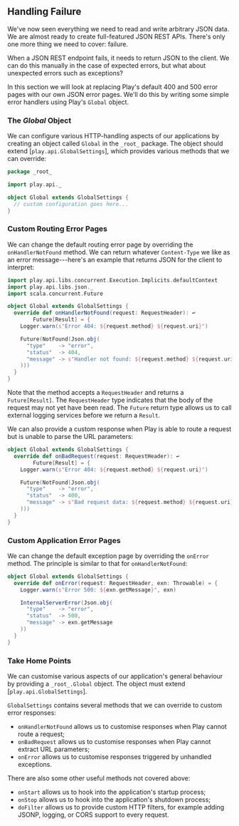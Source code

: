 ## Handling Failure

We've now seen everything we need to read and write arbitrary JSON data. We are almost ready to create full-featured JSON REST APIs. There's only one more thing we need to cover: failure.

When a JSON REST endpoint fails, it needs to return JSON to the client. We can do this manually in the case of expected errors, but what about unexpected errors such as exceptions?

In this section we will look at replacing Play's default 400 and 500 error pages with our own JSON error pages. We'll do this by writing some simple error handlers using Play's `Global` object.

### The *Global* Object

We can configure various HTTP-handling aspects of our applications by creating an object called `Global` in the `_root_` package. The object should extend [`play.api.GlobalSettings`], which provides various methods that we can override:

~~~ scala
package _root_

import play.api._

object Global extends GlobalSettings {
  // custom configuration goes here...
}
~~~

### Custom Routing Error Pages

We can change the default routing error page by overriding the `onHandlerNotFound` method. We can return whatever `Content-Type` we like as an error message---here's an example that returns JSON for the client to interpret:

~~~ scala
import play.api.libs.concurrent.Execution.Implicits.defaultContext
import play.api.libs.json._
import scala.concurrent.Future

object Global extends GlobalSettings {
  override def onHandlerNotFound(request: RequestHeader): ↩
        Future[Result] = {
    Logger.warn(s"Error 404: ${request.method} ${request.uri}")

    Future(NotFound(Json.obj(
      "type"    -> "error",
      "status"  -> 404,
      "message" -> s"Handler not found: ${request.method} ${request.uri}"
    )))
  }
}
~~~

Note that the method accepts a `RequestHeader` and returns a `Future[Result]`. The `RequestHeader` type indicates that the body of the request may not yet have been read. The `Future` return type allows us to call external logging services before we return a `Result`.

We can also provide a custom response when Play is able to route a request but is unable to parse the URL parameters:

~~~ scala
object Global extends GlobalSettings {
  override def onBadRequest(request: RequestHeader): ↩
        Future[Result] = {
    Logger.warn(s"Error 404: ${request.method} ${request.uri}")

    Future(NotFound(Json.obj(
      "type"    -> "error",
      "status"  -> 400,
      "message" -> s"Bad request data: ${request.method} ${request.uri}"
    )))
  }
}
~~~

### Custom Application Error Pages

We can change the default exception page by overriding the `onError` method. The principle is similar to that for `onHandlerNotFound`:

~~~ scala
object Global extends GlobalSettings {
  override def onError(request: RequestHeader, exn: Throwable) = {
    Logger.warn(s"Error 500: ${exn.getMessage}", exn)

    InternalServerError(Json.obj(
      "type"    -> "error",
      "status"  -> 500,
      "message" -> exn.getMessage
    ))
  }
}
~~~

### Take Home Points

We can customise various aspects of our application's general behaviour by providing a `_root_.Global` object. The object must extend [`play.api.GlobalSettings`].

`GlobalSettings` contains several methods that we can override to custom error responses:

 - `onHandlerNotFound` allows us to customise responses when Play cannot route a request;
 - `onBadRequest` allows us to customise responses when Play cannot extract URL parameters;
 - `onError` allows us to customise responses triggered by unhandled exceptions.

There are also some other useful methods not covered above:

 - `onStart` allows us to hook into the application's startup process;
 - `onStop` allows us to hook into the application's shutdown process;
 - `doFilter` allows us to provide custom HTTP filters,
   for example adding JSONP, logging, or CORS support to every request.


